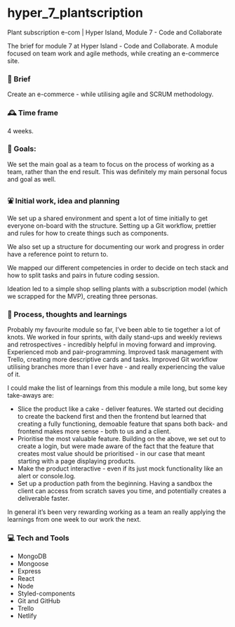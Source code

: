 # hyper_7_plantscription
Plant subscription e-com | Hyper Island, Module 7 - Code and Collaborate

The brief for module 7 at Hyper Island - Code and Collaborate. A module focused on team work and agile methods, while creating an e-commerce site.

### :briefcase: Brief

Create an e-commerce - while utilising agile and SCRUM methodology.

### :mantelpiece_clock: Time frame

4 weeks.

### :dart: Goals:

We set the main goal as a team to focus on the process of working as a team, rather than the end result. This was definitely my main personal focus and goal as well.

### :fountain: Initial work, idea and planning

We set up a shared environment and spent a lot of time initially to get everyone on-board with the structure. Setting up a Git workflow, prettier and rules for how to create things such as components.

We also set up a structure for documenting our work and progress in order have a reference point to return to.

We mapped our different competencies in order to decide on tech stack and how to split tasks and pairs in future coding session.

Ideation led to a simple shop selling plants with a subscription model (which we scrapped for the MVP), creating three personas.

### :mount_fuji: Process, thoughts and learnings

Probably my favourite module so far, I’ve been able to tie together a lot of knots.
We worked in four sprints, with daily stand-ups and weekly reviews and retrospectives - incredibly helpful in moving forward and improving.
Experienced mob and pair-programming.
Improved task management with Trello, creating more descriptive cards and tasks.
Improved Git workflow utilising branches more than I ever have - and really experiencing the value of it.

I could make the list of learnings from this module a mile long, but some key take-aways are:
- Slice the product like a cake - deliver features. We started out deciding to create the backend first and then the frontend but learned that creating a fully functioning, demoable feature that spans both back- and frontend makes more sense - both to us and a client.
- Prioritise the most valuable feature. Building on the above, we set out to create a login, but were made aware of the fact that the feature that creates most value should be prioritised - in our case that meant starting with a page displaying products.
- Make the product interactive - even if its just mock functionality like an alert or console.log.
- Set up a production path from the beginning. Having a sandbox the client can access from scratch saves you time, and potentially creates a deliverable faster.

In general it’s been very rewarding working as a team an really applying the learnings from one week to our work the next.

### :computer: Tech and Tools

- MongoDB
- Mongoose
- Express
- React
- Node
- Styled-components
- Git and GitHub
- Trello
- Netlify
